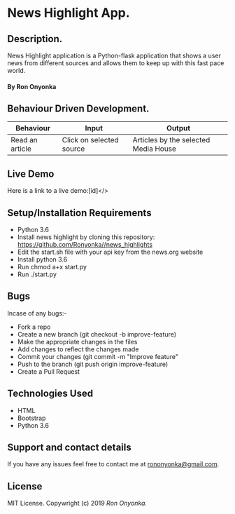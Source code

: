 # News Highlight App.

## Description.

News Highlight application is a Python-flask application that shows a user news from different sources and allows them to keep up with this fast pace world.   

#### By **Ron Onyonka**

## Behaviour Driven Development.

| Behaviour                  | Input                       | Output               |
| -------------------------- | -------------------------   | -------------------- |
| Read an article     | Click on selected source   | Articles by the selected Media House|


## Live Demo

Here is a link to a live demo:[id]</>

## Setup/Installation Requirements
* Python 3.6
* Install news highlight by cloning this repository:   <https://github.com/Ronyonka//news_highlights>
* Edit the start.sh file with your api key from the news.org website
* Install python 3.6
* Run chmod a+x start.py
* Run ./start.py

## Bugs

Incase of any bugs:-

-   Fork a repo
-   Create a new branch (git checkout -b improve-feature)
-   Make the appropriate changes in the files
-   Add changes to reflect the changes made
-   Commit your changes (git commit -m "Improve feature"
-   Push to the branch (git push origin improve-feature)
-   Create a Pull Request

## Technologies Used

-   HTML
-   Bootstrap
-   Python 3.6

## Support and contact details

If you have any issues feel free to contact me at rononyonka@gmail.com.

## License

MIT License. Copywright (c) 2019 _Ron Onyonka._